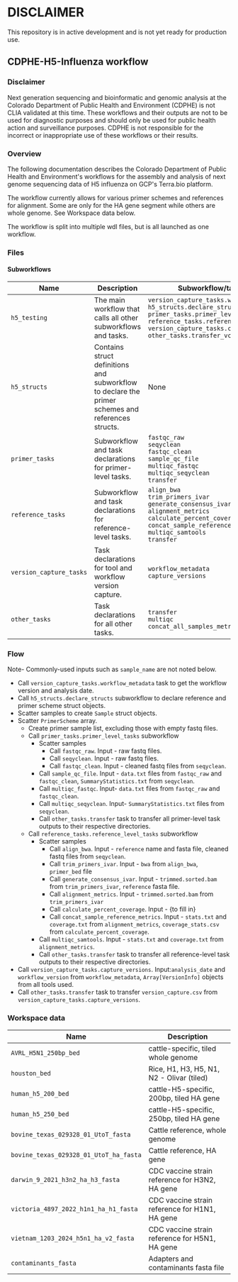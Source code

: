 # DISCLAIMER
This repository is in active development and is not yet ready for production use.

## CDPHE-H5-Influenza workflow

### Disclaimer
Next generation sequencing and bioinformatic and genomic analysis at the Colorado Department of Public Health and Environment (CDPHE) is not CLIA validated at this time. These workflows and their outputs are not to be used for diagnostic purposes and should only be used for public health action and surveillance purposes. CDPHE is not responsible for the incorrect or inappropriate use of these workflows or their results.

### Overview
The following documentation describes the Colorado Department of Public Health and Environment's workflows for the assembly and analysis of next genome sequencing data of H5 influenza on GCP's Terra.bio platform. 

The workflow currently allows for various primer schemes and references for alignment. Some are only for the HA gene segment while others are whole genome. See Workspace data below.

The workflow is split into multiple wdl files, but is all launched as one workflow.

### Files

#### Subworkflows

| Name | Description | Subworkflow/task calls |
| --- | --- | --- |
| `h5_testing` | The main workflow that calls all other subworkflows and tasks. | `version_capture_tasks.workflow_metadata`<br>`h5_structs.declare_structs`<br>`primer_tasks.primer_level_tasks`<br>`reference_tasks.reference_level_tasks`<br>`version_capture_tasks.capture_versions`<br>`other_tasks.transfer_vc` |
| `h5_structs` | Contains struct definitions and subworkflow to declare the primer schemes and references structs. | None |
| `primer_tasks` | Subworkflow and task declarations for primer-level tasks.| `fastqc_raw`<br>`seqyclean`<br>`fastqc_clean`<br>`sample_qc_file`<br>`multiqc_fastqc`<br>`multiqc_seqyclean`<br>`transfer` |
| `reference_tasks` | Subworkflow and task declarations for reference-level tasks.| `align_bwa`<br>`trim_primers_ivar`<br>`generate_consensus_ivar`<br>`alignment_metrics`<br>`calculate_percent_coverage`<br>`concat_sample_reference_metrics`<br>`multiqc_samtools`<br>`transfer` |
| `version_capture_tasks` | Task declarations for tool and workflow version capture.| `workflow_metadata`<br>`capture_versions` |
| `other_tasks` | Task declarations for all other tasks. | `transfer`<br>`multiqc`<br>`concat_all_samples_metrics` |

### Flow
Note- Commonly-used inputs such as `sample_name` are not noted below.

- Call `version_capture_tasks.workflow_metadata` task to get the workflow version and analysis date.
- Call `h5_structs.declare_structs` subworkflow to declare reference and primer scheme struct objects.
- Scatter samples to create `Sample` struct objects.
- Scatter `PrimerScheme` array.
  - Create primer sample list, excluding those with empty fastq files.
  - Call `primer_tasks.primer_level_tasks` subworkflow
    - Scatter samples
      - Call `fastqc_raw`. Input - raw fastq files. 
      - Call `seqyclean`. Input - raw fastq files.
      - Call `fastqc_clean`. Input - cleaned fastq files from `seqyclean`.
    - Call `sample_qc_file`. Input - `data.txt` files from `fastqc_raw` and `fastqc_clean`, `SummaryStatistics.txt` from `seqyclean`.
    - Call `multiqc_fastqc`. Input- `data.txt` files from `fastqc_raw` and `fastqc_clean`.
    - Call `multiqc_seqyclean`. Input- `SummaryStatistics.txt` files from `seqyclean`.
    - Call `other_tasks.transfer` task to transfer all primer-level task outputs to their respective directories.
  - Call `reference_tasks.reference_level_tasks` subworkflow
    - Scatter samples
      - Call `align_bwa`. Input - `reference` name and fasta file, cleaned fastq files from `seqyclean`.
      - Call `trim_primers_ivar`. Input - `bwa` from `align_bwa`, `primer_bed` file
      - Call `generate_consensus_ivar`. Input - `trimmed.sorted.bam` from `trim_primers_ivar`, `reference` fasta file.
      - Call `alignment_metrics`. Input - `trimmed.sorted.bam` from `trim_primers_ivar`
      - Call `calculate_percent_coverage`. Input - {to fill in}
      - Call `concat_sample_reference_metrics`.  Input - `stats.txt` and `coverage.txt` from `alignment_metrics`, `coverage_stats.csv` from `calculate_percent_coverage`.
    - Call `multiqc_samtools`. Input - `stats.txt` and `coverage.txt` from `alignment_metrics`.
    - Call `other_tasks.transfer` task to transfer all reference-level task outputs to their respective directories.
- Call `version_capture_tasks.capture_versions`. Input:`analysis_date` and `workflow_version` from `workflow_metadata`, `Array[VersionInfo]` objects from all tools used.
- Call `other_tasks.transfer` task to transfer `version_capture.csv` from `version_capture_tasks.capture_versions`.

### Workspace data

| Name | Description |
| -- | -- |
| `AVRL_H5N1_250bp_bed` | cattle-specific, tiled whole genome |
| `houston_bed` | Rice, H1, H3, H5, N1, N2 - Olivar (tiled) |
| `human_h5_200_bed` | cattle-H5-specific, 200bp, tiled HA gene |
| `human_h5_250_bed` | cattle-H5-specific, 250bp, tiled HA gene |
| `bovine_texas_029328_01_UtoT_fasta` | Cattle reference, whole genome |
| `bovine_texas_029328_01_UtoT_ha_fasta` | Cattle reference, HA gene |
| `darwin_9_2021_h3n2_ha_h3_fasta` | CDC vaccine strain reference for H3N2, HA gene |
| `victoria_4897_2022_h1n1_ha_h1_fasta` | CDC vaccine strain reference for H1N1, HA gene |
| `vietnam_1203_2024_h5n1_ha_v2_fasta` | CDC vaccine strain reference for H5N1, HA gene |
| `contaminants_fasta` | Adapters and contaminants fasta file |